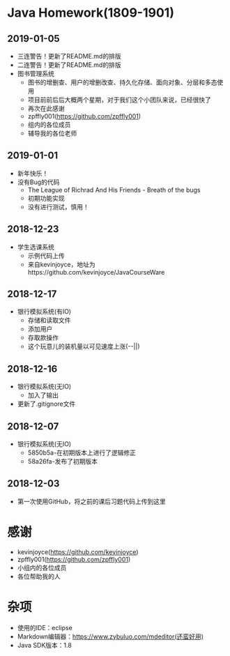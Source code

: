 
# Java Homework(1809-1901)
## 2019-01-05
+ 三连警告！更新了README.md的排版
+ 二连警告！更新了README.md的排版
+ 图书管理系统
	+ 图书的增删查、用户的增删改查、持久化存储、面向对象、分层和多态使用
	+ 项目前前后后大概两个星期，对于我们这个小团队来说，已经很快了
	+ 再次在此感谢
	 + zpffly001(https://github.com/zpffly001)
	 + 组内的各位成员
	 + 辅导我的各位老师

## 2019-01-01
+ 新年快乐！
+ 没有Bug的代码
    + The League of Richrad And His Friends - Breath of the bugs
    + 初期功能实现
    + 没有进行测试，慎用！

## 2018-12-23
+ 学生选课系统
    + 示例代码上传
    + 来自kevinjoyce，地址为https://github.com/kevinjoyce/JavaCourseWare
    
## 2018-12-17
+ 银行模拟系统(有IO)
    + 存储和读取文件
    + 添加用户
    + 存取款操作
    + 这个玩意儿的装机量以可见速度上涨(--||)

## 2018-12-16
+ 银行模拟系统(无IO)
    + 加入了输出
+ 更新了.gitignore文件

## 2018-12-07
+ 银行模拟系统(无IO)
    + 5850b5a-在初期版本上进行了逻辑修正
    + 58a26fa-发布了初期版本

## 2018-12-03
+ 第一次使用GitHub，将之前的课后习题代码上传到这里

# 感谢
+ kevinjoyce(https://github.com/kevinjoyce)
+ zpffly001(https://github.com/zpffly001)
+ 小组内的各位成员
+ 各位帮助我的人

# 杂项
+ 使用的IDE：eclipse
+ Markdown编辑器：https://www.zybuluo.com/mdeditor(还蛮好用)
+ Java SDK版本：1.8
